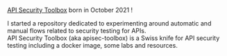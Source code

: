 [API Security Toolbox](https://github.com/arainho/apisec-toolbox) born in October 2021 !

I started a repository dedicated to experimenting around automatic and manual flows related to security testing for APIs.  
API Security Toolbox (aka apisec-toolbox) is a Swiss knife for API security testing including a docker image, some labs and resources.




 
